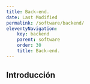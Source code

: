 ```yaml
---
title: Back-end.
date: Last Modified
permalink: /software/backend/
eleventyNavigation:
    key: backend
    parent: software
    order: 30
    title: Back-end.
---
```


<!-- @format -->

## **Introducción**
